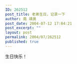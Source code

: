 ```yaml
---
ID: 262512
post_title: 老弟生日，记录一下
author: 南 靖男
post_date: 2004-07-12 17:04:21
post_excerpt: ""
layout: post
permalink: 2004/07/262512
published: true
---
```

生日快乐！